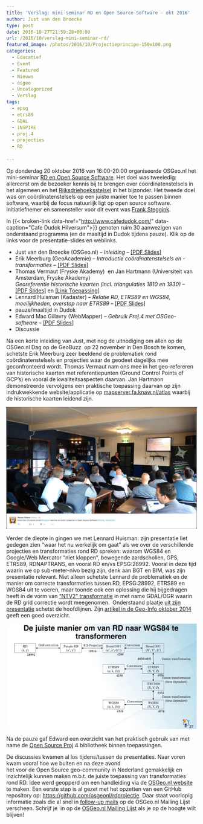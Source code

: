 ```yaml
---
title: 'Verslag: mini-seminar RD en Open Source Software – okt 2016'
author: Just van den Broecke
type: post
date: 2016-10-27T21:59:28+00:00
url: /2016/10/verslag-mini-seminar-rd/
featured_image: /photos/2016/10/Projectieprincipe-150x100.png
categories:
  - Educatief
  - Event
  - Featured
  - Nieuws
  - osgeo
  - Uncategorized
  - Verslag
tags:
  - epsg
  - etrs89
  - GDAL
  - INSPIRE
  - proj.4
  - projecties
  - RD

---
```

Op donderdag 20 oktober 2016 van 16:00-20:00 organiseerde OSGeo.nl het mini-seminar [RD en Open Source Software][1]. Het doel was tweeledig: allereerst om de bezoeker kennis bij te brengen over coördinatenstelsels in het algemeen en het [Rijksdriehoeksstelsel][2] in het bijzonder. Het tweede doel was om coördinatenstelsels op een juiste manier toe te passen binnen software, waarbij de focus natuurlijk ligt op open source software. Initiatiefnemer en samensteller voor dit event was [Frank Steggink][3].

In {{< broken-link data-href="http://www.cafedudok.com/" data-caption="Cafe Dudok Hilversum">}} genoten ruim 30 aanwezigen van onderstaand programma (en de maaltijd in Dudok tijdens pauze). Klik op de links voor de presentatie-slides en weblinks.

  * Just van den Broecke (OSGeo.nl) &#8211; _Inleiding_ &#8211; [[PDF Slides]][5]
  * Erik Meerburg (GeoAcademie) &#8211; _Introductie coördinatenstelsels en -transformaties_ &#8211; [[PDF Slides]][6]
  * Thomas Vermaut (Fryske Akademy)  en Jan Hartmann (Universiteit van Amsterdam, Fryske Akademy)  
    _Georeferentie historische kaarten (incl. triangulaties 1810 en 1930)_ &#8211; [[PDF Slides]][7] en [[Link Toepassing]][8]
  * Lennard Huisman (Kadaster) &#8211; _Relatie RD, ETRS89 en WGS84, moeilijkheden, overstap naar ETRS89_ &#8211; [[PDF Slides]][9]
  * pauze/maaltijd in Dudok
  * Edward Mac Gillavry (WebMapper) &#8211; _Gebruik Proj.4 met OSGeo-software_ &#8211; [[PDF Slides]][10]
  * Discussie

Na een korte inleiding van Just, met nog de uitnodiging om allen op de OSGeo.nl Dag op de GeoBuzz  op 22 november in Den Bosch te komen, schetste Erik Meerburg zeer beeldend de problematiek rond coördinatenstelsels en projecties waar de geodeet dagelijks mee geconfronteerd wordt. Thomas Vermaut nam ons mee in het geo-refereren van historische kaarten met referentiepunten (Ground Control Points of GCP’s) en vooral de kwaliteitsaspecten daarvan. Jan Hartmann demonstreerde vervolgens een praktische toepassing daarvan op zijn indrukwekkende website/applicatie op [mapserver.fa.knaw.nl/atlas][8] waarbij de historische kaarten leidend zijn.

<!--
<div id="attachment_1256" style="width: 610px" class="wp-caption alignnone">
  <img aria-describedby="caption-attachment-1256" loading="lazy" class="size-full wp-image-1256" src="/photos/2016/10/steven-tweet.jpg" alt="Tweet/foto van Steve Ottens" width="600" height="384" srcset="/photos/2016/10/steven-tweet.jpg 600w, /photos/2016/10/steven-tweet-300x192.jpg 300w, /photos/2016/10/steven-tweet-234x150.jpg 234w, /photos/2016/10/steven-tweet-150x96.jpg 150w" sizes="(max-width: 600px) 100vw, 600px" />
  
  <p id="caption-attachment-1256" class="wp-caption-text">
    Tweet/foto van Steven Ottens
  </p>
</div>
-->

![ Tweet/foto van Steve Ottens ](/photos/2016/10/steven-tweet.jpg)

Verder de diepte in gingen we met Lennard Huisman: zijn presentatie liet gedegen zien &#8220;waar het nu werkelijk om gaat&#8221; als we over de verschillende projecties en transformaties rond RD spreken: waarom WGS84 en Google/Web Mercator &#8220;niet kloppen&#8221;, bewegende aardschollen, GPS, ETRS89, RDNAPTRANS, en vooral RD en/vs EPSG:28992. Vooral in deze tijd waarin we op sub-meter-nivo bezig zijn, denk aan BGT en BIM, was zijn presentatie relevant. Niet alleen schetste Lennard de problematiek en de manier om correcte transformaties tussen RD, EPSG:28992, ETRS89 en WGS84 uit te voeren, maar toonde ook een oplossing die hij bijgedragen heeft in de vorm van [&#8220;NTV2&#8221; transformatie][11] in met name GDAL/OGR waarin de RD grid correctie wordt meegenomen.  Onderstaand plaatje [uit zijn presentatie][9] schetst de hoofdlijnen. Zijn [artikel in de Geo-Info oktober 2014][12] geeft een goed overzicht.

<!--
<div id="attachment_1255" style="width: 610px" class="wp-caption alignnone">
  <img aria-describedby="caption-attachment-1255" loading="lazy" class="size-full wp-image-1255" src="/photos/2016/10/LennardHuisman-Trans.jpg" alt="Transformaties tussen RD, EPSG:28992, ETRS89 en WGS84" width="600" height="332" srcset="/photos/2016/10/LennardHuisman-Trans.jpg 600w, /photos/2016/10/LennardHuisman-Trans-300x166.jpg 300w, /photos/2016/10/LennardHuisman-Trans-250x138.jpg 250w, /photos/2016/10/LennardHuisman-Trans-150x83.jpg 150w" sizes="(max-width: 600px) 100vw, 600px" />
  
  <p id="caption-attachment-1255" class="wp-caption-text">
    Transformaties tussen RD, EPSG:28992, ETRS89 en WGS84
  </p>
</div>
-->

![ Transformaties tussen RD, EPSG:28992, ETRS89 en WGS84 ](/photos/2016/10/LennardHuisman-Trans.jpg)

Na de pauze gaf Edward een overzicht van het praktisch gebruik van met name de [Open Source Proj][13].4 bibliotheek binnen toepassingen.

De discussies kwamen al los tijdens/tussen de presentaties. Naar voren kwam vooral hoe we buiten en na deze avond  
het voor de Open Source geo-community in Nederland gemakkelijk en inzichtelijk kunnen maken m.b.t. de juiste toepassing van transformaties rond RD. Idee werd geopperd om een handleiding via de [OSGeo.nl website][14] te maken. Een eerste stap is al gezet met het opzetten van een GitHub repository op: <https://github.com/osgeonl/rdprojectie>. Daar staat voorlopig informatie zoals die al snel in [follow-up mails][15] op de OSGeo.nl Mailing Lijst verscheen. Schrijf je  in op de [OSGeo.nl Mailing Lijst][16] als je op de hoogte wilt blijven!

 [1]: https://www.meetup.com/OSGeoNL/events/234546607/
 [2]: https://nl.wikipedia.org/wiki/Rijksdriehoeksco%C3%B6rdinaten
 [3]: https://www.steggink.it
 [5]: http://io.osgeo.nl/sitecontent/events/RDMiniSeminar2016/inleiding.pdf
 [6]: http://io.osgeo.nl/sitecontent/events/RDMiniSeminar2016/ErikMeerburg.pdf
 [7]: http://io.osgeo.nl/sitecontent/events/RDMiniSeminar2016/ThomasVermaut.pdf
 [8]: http://mapserver.fa.knaw.nl/atlas/
 [9]: http://io.osgeo.nl/sitecontent/events/RDMiniSeminar2016/LennardHuisman.pdf
 [10]: http://io.osgeo.nl/sitecontent/events/RDMiniSeminar2016/EdwardMacGillavry.pdf
 [11]: https://lists.osgeo.org/pipermail/dutch/2014-October/000975.html
 [12]: https://www.geo-info.nl/sites/nl.geo-info.www/files/documents/Geo%20Info%205%202014%20def.pdf
 [13]: https://github.com/OSGeo/proj.4/wiki
 [14]: http://osgeo.nl
 [15]: https://lists.osgeo.org/pipermail/dutch/2016-October/001505.html
 [16]: https://lists.osgeo.org/mailman/listinfo/dutch